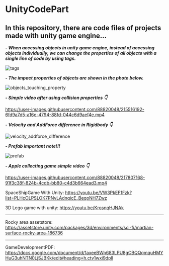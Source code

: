 # UnityCodePart
## In this repository, there are code files of projects made with unity game engine...
 
 ***- When accessing objects in unity game engine, instead of accessing objects individually, we can change the properties of all objects with a single line of code by using tags.***
 
![tags](https://user-images.githubusercontent.com/88820048/215489124-5ca1a937-d2a2-43c4-9a61-1bdff2de13c8.png)

***- The impact properties of objects are shown in the photo below.***

![objects_touching_property](https://user-images.githubusercontent.com/88820048/215506303-f5cf367c-3b89-4a34-9e2b-f11f6954118a.png)

***- Simple video after using collision properties 👇***

https://user-images.githubusercontent.com/88820048/215516192-6fd9a7d5-a16e-4794-88fd-044c6d9aef4e.mp4

***- Velocity and AddForce difference in Rigidbody 👇***

![velocity_addforce_difference](https://user-images.githubusercontent.com/88820048/216042425-2f41df50-7f3c-40d5-b2e1-bca63beadfbd.png)

***- Prefab important note!!!***

![prefab](https://user-images.githubusercontent.com/88820048/216053178-6b7950f9-5fc3-427f-a06d-6af01447a715.png)


***- Apple collecting game simple video 👇***

https://user-images.githubusercontent.com/88820048/217807168-91f3c38f-824b-4cdb-bb80-c4d3b664ead3.mp4


SpaceShipGame With Unity:
https://youtu.be/VW3PkEF1Fzk?list=PLHcOLPSLOK7PNvLAdnqicE_BeqoNH7Zwz

3D Lego game with unity:
https://youtu.be/KrosnqHJNAk

-----------------------------

Rocky area assetstore:
https://assetstore.unity.com/packages/3d/environments/sci-fi/martian-surface-rocky-area-186736

---------------------------

GameDevelopmentPDF:
https://docs.google.com/document/d/1axeeBWp683LPU8gCBQQqmquHMYHuG3uhNTN0LjSJBKk/edit#heading=h.ctv1wxi9dpll
